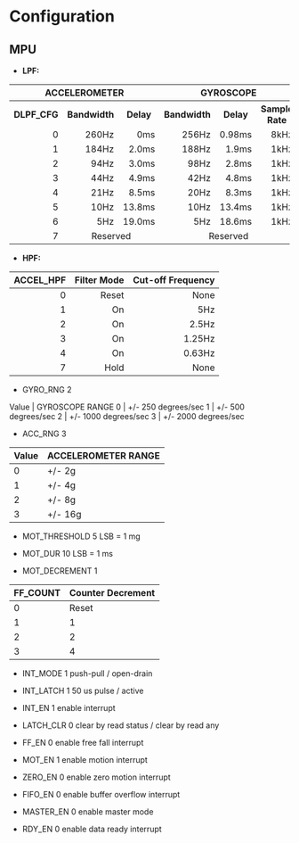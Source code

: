 # Configuration
## MPU

- **LPF:**

<table>
  <tr>
    <th colspan="3" align="center">ACCELEROMETER</th>
    <th colspan="3" align="center">GYROSCOPE</th>
  </tr>
  <tr>
    <th align="center">DLPF_CFG</th>
    <th align="center">Bandwidth</th>
	<th align="center">Delay</th>
	<th align="center">Bandwidth</th>
	<th align="center">Delay</th>
	<th align="center">Sample Rate</th>
  </tr>
  <tr>
    <td align="right">0</td>
    <td align="right">260Hz </td>
    <td align="right">0ms</td>
	<td align="right">256Hz</td>
    <td align="right">0.98ms </td>
    <td align="right">8kHz</td>
  </tr>
  <tr>
    <td align="right">1</td>
    <td align="right">184Hz </td>
    <td align="right">2.0ms</td>
	<td align="right">188Hz</td>
    <td align="right">1.9ms </td>
    <td align="right">1kHz</td>
  </tr>
  <tr>
    <td align="right">2</td>
    <td align="right">94Hz </td>
    <td align="right">3.0ms</td>
	<td align="right">98Hz</td>
    <td align="right">2.8ms </td>
    <td align="right">1kHz</td>
  </tr>
  <tr>
    <td align="right">3</td>
    <td align="right">44Hz </td>
    <td align="right">4.9ms</td>
	<td align="right">42Hz</td>
    <td align="right">4.8ms </td>
    <td align="right">1kHz</td>
  </tr>
   <tr>
    <td align="right">4</td>
    <td align="right">21Hz </td>
    <td align="right">8.5ms</td>
	<td align="right">20Hz</td>
    <td align="right">8.3ms </td>
    <td align="right">1kHz</td>
  </tr>
  <tr>
    <td align="right">5</td>
    <td align="right">10Hz </td>
    <td align="right">13.8ms</td>
	<td align="right">10Hz</td>
    <td align="right">13.4ms </td>
    <td align="right">1kHz</td>
  </tr>
  <tr>
    <td align="right">6</td>
    <td align="right">5Hz </td>
    <td align="right">19.0ms</td>
	<td align="right">5Hz</td>
    <td align="right">18.6ms </td>
    <td align="right">1kHz</td>
  </tr>
  <tr>
    <td align="right">7</td>
    <td align="center" colspan="2">Reserved </td>
    <td align="center" colspan="3">Reserved </td>
  </tr>
</table>

- **HPF:** 	

 ACCEL_HPF | Filter Mode | Cut-off Frequency
 ---------:|------------:|----------------:
 0         | Reset       | None
 1         | On          | 5Hz
 2         | On          | 2.5Hz
 3         | On          | 1.25Hz
 4         | On          | 0.63Hz
 7         | Hold        | None

- GYRO_RNG 	2

Value	| GYROSCOPE RANGE
0 		| +/- 250 degrees/sec
1 		| +/- 500 degrees/sec
2 		| +/- 1000 degrees/sec
3 		| +/- 2000 degrees/sec
	
- ACC_RNG 	3

Value	| ACCELEROMETER RANGE
--------|--------------------
0 		| +/- 2g
1 		| +/- 4g
2 		| +/- 8g
3 		| +/- 16g

- MOT_THRESHOLD 	5				LSB = 1 mg
- MOT_DUR			10				LSB = 1 ms

- MOT_DECREMENT	1		
			
FF_COUNT | Counter Decrement
---------|------------------
0        | Reset
1        | 1
2        | 2
3        | 4
 
- INT_MODE		1					push-pull / open-drain
- INT_LATCH		1					50 us pulse / active 
- INT_EN		1					enable interrupt
- LATCH_CLR		0					clear by read status / clear by read any

- FF_EN			0					enable free fall interrupt
- MOT_EN		1					enable motion interrupt
- ZERO_EN		0					enable zero motion interrupt
- FIFO_EN		0					enable buffer overflow interrupt
- MASTER_EN		0					enable master mode 
- RDY_EN		0					enable data ready interrupt